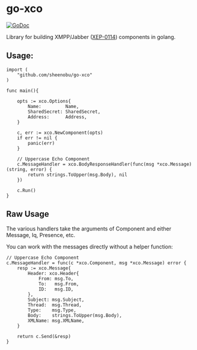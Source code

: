 # go-xco

[![GoDoc](https://godoc.org/github.com/sheenobu/go-xco?status.svg)](https://godoc.org/github.com/sheenobu/go-xco)

Library for building XMPP/Jabber ([XEP-0114](http://xmpp.org/extensions/xep-0114.html)) components in golang.

## Usage:

	import (
		"github.com/sheenobu/go-xco"
	)

	func main(){

		opts := xco.Options{
			Name:         Name,
			SharedSecret: SharedSecret,
			Address:      Address,
		}

		c, err := xco.NewComponent(opts)
		if err != nil {
			panic(err)
		}

		// Uppercase Echo Component
		c.MessageHandler = xco.BodyResponseHandler(func(msg *xco.Message) (string, error) {
			return strings.ToUpper(msg.Body), nil
		})
		
		c.Run()
	}

## Raw Usage

The various handlers take the arguments of Component and either Message, Iq, Presence, etc.

You can work with the messages directly without a helper function:

	// Uppercase Echo Component
	c.MessageHandler = func(c *xco.Component, msg *xco.Message) error {
		resp := xco.Message{
			Header: xco.Header{
				From: msg.To,
				To:   msg.From,
				ID:   msg.ID,
			},
			Subject: msg.Subject,
			Thread:  msg.Thread,
			Type:    msg.Type,
			Body:    strings.ToUpper(msg.Body),
			XMLName: msg.XMLName,
		}

		return c.Send(&resp)
	}

